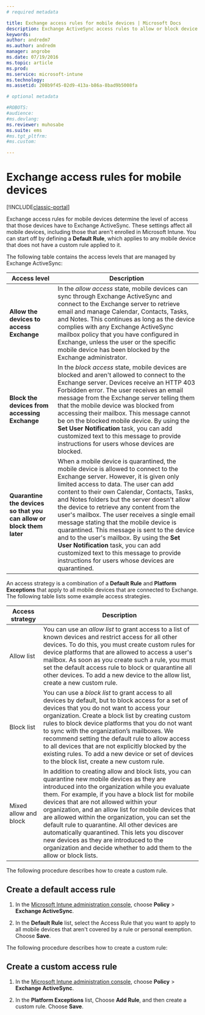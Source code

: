 ```yaml
---
# required metadata

title: Exchange access rules for mobile devices | Microsoft Docs
description: Exchange ActiveSync access rules to allow or block device connections with EAS
keywords:
author: andredm7ms.author: andredm
manager: angrobe
ms.date: 07/19/2016
ms.topic: article
ms.prod:
ms.service: microsoft-intune
ms.technology:
ms.assetid: 208b9f45-02d9-413a-b86a-8bad9b5008fa

# optional metadata

#ROBOTS:
#audience:
#ms.devlang:
ms.reviewer: muhosabe
ms.suite: ems
#ms.tgt_pltfrm:
#ms.custom:

---
```


# Exchange access rules for mobile devices

[!INCLUDE[classic-portal](../includes/classic-portal.md)]

Exchange access rules for mobile devices determine the level of access that those devices have to Exchange ActiveSync. These settings affect all mobile devices, including those that aren't enrolled in Microsoft Intune. You can start off by defining a **Default Rule**, which applies to any mobile device that does not have a custom rule applied to it.

The following table contains the access levels that are managed by Exchange ActiveSync:

|Access level|Description|
|----------------|---------------|
|**Allow the devices to access Exchange**|In the *allow access* state, mobile devices can sync through Exchange ActiveSync and connect to the Exchange server to retrieve email and manage Calendar, Contacts, Tasks, and Notes. This continues as long as the device complies with any Exchange ActiveSync mailbox policy that you have configured in Exchange, unless the user or the specific mobile device has been blocked by the Exchange administrator.|
|**Block the devices from accessing Exchange**|In the *block access* state, mobile devices are blocked and aren't allowed to connect to the Exchange server. Devices receive an HTTP 403 Forbidden error. The user receives an email message from the Exchange server telling them that the mobile device was blocked from accessing their mailbox. This message cannot be on the blocked mobile device. By using the **Set User Notification** task, you can add customized text to this message to provide instructions for users whose devices are blocked. |
|**Quarantine the devices so that you can allow or block them later**|When a mobile device is quarantined, the mobile device is allowed to connect to the Exchange server. However, it is given only limited access to data. The user can add content to their own Calendar, Contacts, Tasks, and Notes folders but the server doesn't allow the device to retrieve any content from the user's mailbox. The user receives a single email message stating that the mobile device is quarantined. This message is sent to the device and to the user's mailbox. By using the **Set User Notification** task, you can add customized text to this message to provide instructions for users whose devices are quarantined.|

An access strategy is a combination of a **Default Rule** and **Platform Exceptions** that apply to all mobile devices that are connected to Exchange. The following table lists some example access strategies.

|Access strategy|Description|
|-------------------|---------------|
|Allow list|You can use an *allow list* to grant access to a list of known devices and restrict access for all other devices. To do this, you must create custom rules for device platforms that are allowed to access a user's mailbox. As soon as you create such a rule, you must set the default access rule to block or quarantine all other devices. To add a new device to the allow list, create a new custom rule.|
|Block list|You can use a *block list* to grant access to all devices by default, but to block access for a set of devices that you do not want to access your organization. Create a block list by creating custom rules to block device platforms that you do not want to sync with the organization’s mailboxes. We recommend setting the default rule to allow access to all devices that are not explicitly blocked by the existing rules. To add a new device or set of devices to the block list, create a new custom rule.|
|Mixed allow and block|In addition to creating allow and block lists, you can quarantine new mobile devices as they are introduced into the organization while you evaluate them. For example, if you have a block list for mobile devices that are not allowed within your organization, and an allow list for mobile devices that are allowed within the organization, you can set the default rule to quarantine. All other devices are automatically quarantined. This lets you discover new devices as they are introduced to the organization and decide whether to add them to the allow or block lists.|
The following procedure describes how to create a custom rule.

## Create a default access rule

1.  In the [Microsoft Intune administration console](http://manage.microsoft.com), choose **Policy** &gt; **Exchange ActiveSync**.

2.  In the **Default Rule** list, select the Access Rule that you want to apply to all mobile devices that aren't covered by a rule or personal exemption. Choose **Save**.

The following procedure describes how to create a custom rule:

## Create a custom access rule

1. In the [Microsoft Intune administration console](http://manage.microsoft.com), choose **Policy** &gt; **Exchange ActiveSync**.

2.  In the **Platform Exceptions** list, Choose **Add Rule**, and then create a custom rule. Choose **Save**.
